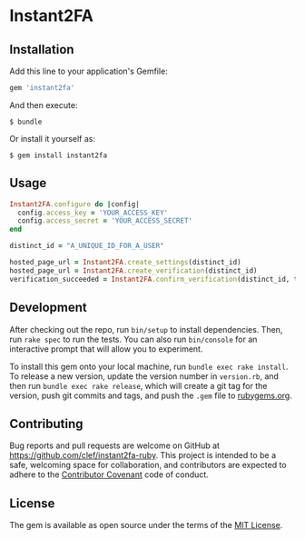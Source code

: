 # Instant2FA

## Installation

Add this line to your application's Gemfile:

```ruby
gem 'instant2fa'
```

And then execute:

    $ bundle

Or install it yourself as:

    $ gem install instant2fa

## Usage

```ruby
Instant2FA.configure do |config|
  config.access_key = 'YOUR_ACCESS_KEY'
  config.access_secret = 'YOUR_ACCESS_SECRET'
end

distinct_id = "A_UNIQUE_ID_FOR_A_USER"

hosted_page_url = Instant2FA.create_settings(distinct_id)
hosted_page_url = Instant2FA.create_verification(distinct_id)
verification_succeeded = Instant2FA.confirm_verification(distinct_id, token)
```

## Development

After checking out the repo, run `bin/setup` to install dependencies. Then, run `rake spec` to run the tests. You can also run `bin/console` for an interactive prompt that will allow you to experiment.

To install this gem onto your local machine, run `bundle exec rake install`. To release a new version, update the version number in `version.rb`, and then run `bundle exec rake release`, which will create a git tag for the version, push git commits and tags, and push the `.gem` file to [rubygems.org](https://rubygems.org).

## Contributing

Bug reports and pull requests are welcome on GitHub at https://github.com/clef/instant2fa-ruby. This project is intended to be a safe, welcoming space for collaboration, and contributors are expected to adhere to the [Contributor Covenant](http://contributor-covenant.org) code of conduct.


## License

The gem is available as open source under the terms of the [MIT License](http://opensource.org/licenses/MIT).

